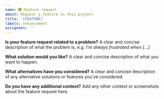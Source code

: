 ```yaml
---
name: 🎆 Feature request
about: Request a feature in this project
title: '[FEATURE]'
labels: enhancement
assignees: ''
---
```

**Is your feature request related to a problem?**
A clear and concise description of what the problem is, e.g. _I'm always frustrated when [...]_

**What solution would you like?**
A clear and concise description of what you want to happen.

**What alternatives have you considered?**
A clear and concise description of any alternative solutions or features you've considered.

**Do you have any additional context?**
Add any other context or screenshots about the feature request here.

